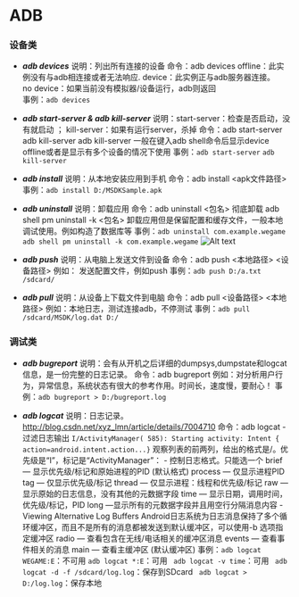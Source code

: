 # ADB
### 设备类
- ***adb devices***
        说明：列出所有连接的设备
        命令：adb devices
                offline：此实例没有与adb相连接或者无法响应.
                device：此实例正与adb服务器连接。  
                no device：如果当前没有模拟器/设备运行，adb则返回   
        事例：` adb devices `

- ***adb start-server & adb kill-server***
        说明：start-server：检查是否启动，没有就启动 ； kill-server：如果有运行server，杀掉
        命令：adb start-server
              adb kill-server
                adb kill-server 一般在键入adb shell命令后显示device offline或者是显示有多个设备的情况下使用
        事例：` adb start-server `
             ` adb kill-server `

- ***adb install***
        说明：从本地安装应用到手机
        命令：adb install <apk文件路径>
        事例：` adb install D:/MSDKSample.apk `

- ***adb uninstall***
        说明：卸载应用
        命令：adb uninstall <包名>
                彻底卸载
             adb shell pm uninstall -k <包名>
                卸载应用但是保留配置和缓存文件，一般本地调试使用。例如构造了数据库等
        事例：` adb uninstall com.example.wegame `
             ` adb shell pm uninstall -k com.example.wegame `
![Alt text](./1402496875328.png)

- ***adb push***
        说明：从电脑上发送文件到设备
        命令：adb push <本地路径> <设备路径>
               例如： 发送配置文件，例如push
        事例：` adb push D:/a.txt /sdcard/ `

- ***adb pull***
        说明：从设备上下载文件到电脑
        命令：adb pull <设备路径> <本地路径>
               例如：本地日志，测试连接adb，不停测试
        事例：` adb pull /sdcard/MSDK/log.dat D:/  `

### 调试类

-  ***adb bugreport***
        说明：会有从开机之后详细的dumpsys,dumpstate和logcat信息，是一份完整的日志记录。
        命令：adb bugreport
               例如：对分析用户行为，异常信息，系统状态有很大的参考作用。时间长，速度慢，要耐心！
        事例：` adb bugreport > D:/bugreport.log `

-  ***adb logcat***
        说明：日志记录。http://blog.csdn.net/xyz_lmn/article/details/7004710
        命令：adb logcat
            - 过滤日志输出
               ` I/ActivityManager( 585): Starting activity: Intent { action=android.intent.action...} `
                观察列表的前两列，给出的格式是<priority>/<tag>。优先级是“I”，标记是“ActivityManager”：
            - 控制日志格式。只能选一个
                brief — 显示优先级/标记和原始进程的PID (默认格式)
                process — 仅显示进程PID
                tag — 仅显示优先级/标记
                thread — 仅显示进程：线程和优先级/标记
                raw — 显示原始的日志信息，没有其他的元数据字段
                time — 显示日期，调用时间，优先级/标记，PID
                long —显示所有的元数据字段并且用空行分隔消息内容
            - Viewing Alternative Log Buffers
             Android日志系统为日志消息保持了多个循环缓冲区，而且不是所有的消息都被发送到默认缓冲区，可以使用-b 选项指定缓冲区
                radio — 查看包含在无线/电话相关的缓冲区消息
                events — 查看事件相关的消息
                main — 查看主缓冲区 (默认缓冲区)
        事例：` adb logcat WEGAME:E `：不可用
              ` adb logcat *:E `：可用
              ` adb logcat -v time`：可用
              ` adb logcat -d -f /sdcard/log.log`：保存到SDcard
              ` adb logcat > D:/log.log`：保存本地
